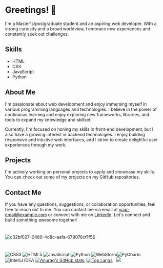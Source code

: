 # Greetings! 👋

I'm a Master's/postgraduate student and an aspiring web developer. With a strong curiosity and a broad worldview, I embrace new experiences and constantly seek out challenges.

## Skills

- HTML
- CSS
- JavaScript
- Python

## About Me

I'm passionate about web development and enjoy immersing myself in various programming languages and technologies. I believe in the power of continuous learning and enjoy exploring new frameworks, libraries, and tools to expand my knowledge and skillset.

Currently, I'm focused on honing my skills in front-end development, but I also have a growing interest in backend technologies. I enjoy building responsive and intuitive web interfaces, and I strive to create delightful user experiences through my work.

## Projects

I'm actively working on personal projects to apply and showcase my skills. You can check out some of my projects on my GitHub repositories.

## Contact Me

If you have any questions, suggestions, or collaboration opportunities, feel free to reach out to me. You can contact me via email at [your-email@example.com](mailto:your-email@example.com) or connect with me on [LinkedIn](https://www.linkedin.com/in/carl-fokstuen-628a0197/).
Let's connect and build something awesome together!
#
![c32bf027-0480-4d8c-aafa-679078cf1f56](https://github.com/CFokstuen/CFokstuen/assets/118830275/c8ccf8bf-c6cb-4231-8080-961550af3dbe)
#
![CSS3](https://img.shields.io/badge/css3-%231572B6.svg?style=for-the-badge&logo=css3&logoColor=white) ![HTML5](https://img.shields.io/badge/html5-%23E34F26.svg?style=for-the-badge&logo=html5&logoColor=white) ![JavaScript](https://img.shields.io/badge/javascript-%23323330.svg?style=for-the-badge&logo=javascript&logoColor=%23F7DF1E) ![Python](https://img.shields.io/badge/python-3670A0?style=for-the-badge&logo=python&logoColor=ffdd54) ![WebStorm](https://img.shields.io/badge/webstorm-143?style=for-the-badge&logo=webstorm&logoColor=white&color=black)![PyCharm](https://img.shields.io/badge/pycharm-143?style=for-the-badge&logo=pycharm&logoColor=black&color=black&labelColor=green) ![IntelliJ IDEA](https://img.shields.io/badge/IntelliJIDEA-000000.svg?style=for-the-badge&logo=intellij-idea&logoColor=white)
[![Anurag's GitHub stats](https://github-readme-stats.vercel.app/api?username=CFokstuen&theme=radical)](https://github.com/anuraghazra/github-readme-stats), [![Top Langs](https://github-readme-stats.vercel.app/api/top-langs/?username=CFokstuen&theme=radical)](https://github.com/anuraghazra/github-readme-stats)
&nbsp;
![](https://komarev.com/ghpvc/?username=CFokstuen)
